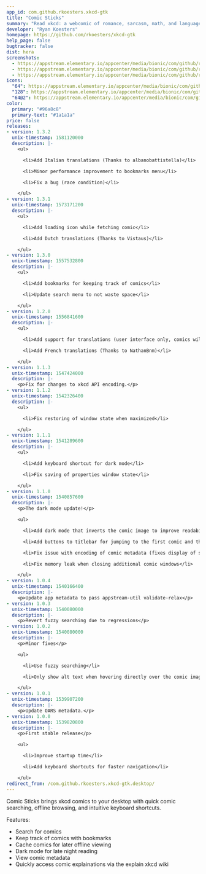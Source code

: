 ```yaml
---
app_id: com.github.rkoesters.xkcd-gtk
title: "Comic Sticks"
summary: "Read xkcd: a webcomic of romance, sarcasm, math, and language"
developer: "Ryan Koesters"
homepage: https://github.com/rkoesters/xkcd-gtk
help_page: false
bugtracker: false
dist: hera
screenshots:
  - https://appstream.elementary.io/appcenter/media/bionic/com/github/rkoesters.xkcd-gtk/C3A095D135DB83EE2D2AFD0CFC054EDC/screenshots/image-1_orig.png
  - https://appstream.elementary.io/appcenter/media/bionic/com/github/rkoesters.xkcd-gtk/C3A095D135DB83EE2D2AFD0CFC054EDC/screenshots/image-2_orig.png
  - https://appstream.elementary.io/appcenter/media/bionic/com/github/rkoesters.xkcd-gtk/C3A095D135DB83EE2D2AFD0CFC054EDC/screenshots/image-3_orig.png
icons:
  "64": https://appstream.elementary.io/appcenter/media/bionic/com/github/rkoesters.xkcd-gtk/C3A095D135DB83EE2D2AFD0CFC054EDC/icons/64x64/com.github.rkoesters.xkcd-gtk_com.github.rkoesters.xkcd-gtk.png
  "128": https://appstream.elementary.io/appcenter/media/bionic/com/github/rkoesters.xkcd-gtk/C3A095D135DB83EE2D2AFD0CFC054EDC/icons/128x128/com.github.rkoesters.xkcd-gtk_com.github.rkoesters.xkcd-gtk.png
  "64@2": https://appstream.elementary.io/appcenter/media/bionic/com/github/rkoesters.xkcd-gtk/C3A095D135DB83EE2D2AFD0CFC054EDC/icons/64x64@2/com.github.rkoesters.xkcd-gtk_com.github.rkoesters.xkcd-gtk.png
color:
  primary: "#96a8c8"
  primary-text: "#1a1a1a"
price: false
releases:
- version: 1.3.2
  unix-timestamp: 1581120000
  description: |-
    <ul>

      <li>Add Italian translations (Thanks to albanobattistella)</li>

      <li>Minor performance improvement to bookmarks menu</li>

      <li>Fix a bug (race condition)</li>

    </ul>
- version: 1.3.1
  unix-timestamp: 1573171200
  description: |-
    <ul>

      <li>Add loading icon while fetching comic</li>

      <li>Add Dutch translations (Thanks to Vistaus)</li>

    </ul>
- version: 1.3.0
  unix-timestamp: 1557532800
  description: |-
    <ul>

      <li>Add bookmarks for keeping track of comics</li>

      <li>Update search menu to not waste space</li>

    </ul>
- version: 1.2.0
  unix-timestamp: 1556841600
  description: |-
    <ul>

      <li>Add support for translations (user interface only, comics will remain in their original language)</li>

      <li>Add French translations (Thanks to NathanBnm)</li>

    </ul>
- version: 1.1.3
  unix-timestamp: 1547424000
  description: |-
    <p>Fix for changes to xkcd API encoding.</p>
- version: 1.1.2
  unix-timestamp: 1542326400
  description: |-
    <ul>

      <li>Fix restoring of window state when maximized</li>

    </ul>
- version: 1.1.1
  unix-timestamp: 1541289600
  description: |-
    <ul>

      <li>Add keyboard shortcut for dark mode</li>

      <li>Fix saving of properties window state</li>

    </ul>
- version: 1.1.0
  unix-timestamp: 1540857600
  description: |-
    <p>The dark mode update!</p>

    <ul>

      <li>Add dark mode that inverts the comic image to improve readability in the dark</li>

      <li>Add buttons to titlebar for jumping to the first comic and the newest comic</li>

      <li>Fix issue with encoding of comic metadata (fixes display of special characters and emojis)</li>

      <li>Fix memory leak when closing additional comic windows</li>

    </ul>
- version: 1.0.4
  unix-timestamp: 1540166400
  description: |-
    <p>Update app metadata to pass appstream-util validate-relax</p>
- version: 1.0.3
  unix-timestamp: 1540080000
  description: |-
    <p>Revert fuzzy searching due to regressions</p>
- version: 1.0.2
  unix-timestamp: 1540080000
  description: |-
    <p>Minor fixes</p>

    <ul>

      <li>Use fuzzy searching</li>

      <li>Only show alt text when hovering directly over the comic image</li>

    </ul>
- version: 1.0.1
  unix-timestamp: 1539907200
  description: |-
    <p>Update OARS metadata.</p>
- version: 1.0.0
  unix-timestamp: 1539820800
  description: |-
    <p>First stable release</p>

    <ul>

      <li>Improve startup time</li>

      <li>Add keyboard shortcuts for faster navigation</li>

    </ul>
redirect_from: /com.github.rkoesters.xkcd-gtk.desktop/
---
```


<p>Comic Sticks brings xkcd comics to your desktop with quick comic searching, offline browsing, and intuitive keyboard shortcuts.</p>
<p>Features:</p>
<ul>
  <li>Search for comics</li>
  <li>Keep track of comics with bookmarks</li>
  <li>Cache comics for later offline viewing</li>
  <li>Dark mode for late night reading</li>
  <li>View comic metadata</li>
  <li>Quickly access comic explainations via the explain xkcd wiki</li>
</ul>